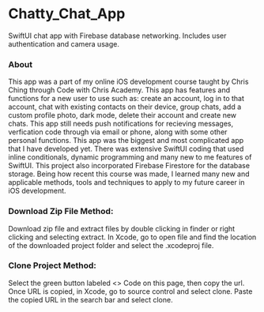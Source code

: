 # Chatty_Chat_App
SwiftUI chat app with Firebase database networking. Includes user authentication and camera usage. 

### About
This app was a part of my online iOS development course taught by Chris Ching through Code with Chris Academy. This app has features and functions for a new user to use such as: create an account, log in to that account, chat with existing contacts on their device, group chats, add a custom profile photo, dark mode,
delete their account and create new chats. This app still needs push notifications for recieving messages, verfication code through via email or phone, along with some other personal functions. 
This app was the biggest and most complicated app that I have developed yet. There was extensive SwiftUI coding that used inline 
conditionals, dynamic programming and many new to me features of SwiftUI. This project also incorporated Firebase Firestore for the database storage. Being how recent this course was made, I learned many new and applicable methods, tools and techniques 
to apply to my future career in iOS development. 





### Download Zip File Method:
Download zip file and extract files by double clicking in finder or right clicking and selecting extract. 
In Xcode, go to open file and find the location of the downloaded project folder and select the .xcodeproj file.

### Clone Project Method:
Select the green button labeled <> Code on this page, then copy the url. 
Once URL is copied, in Xcode, go to source control and select clone. Paste the copied URL in the search bar and select clone.
